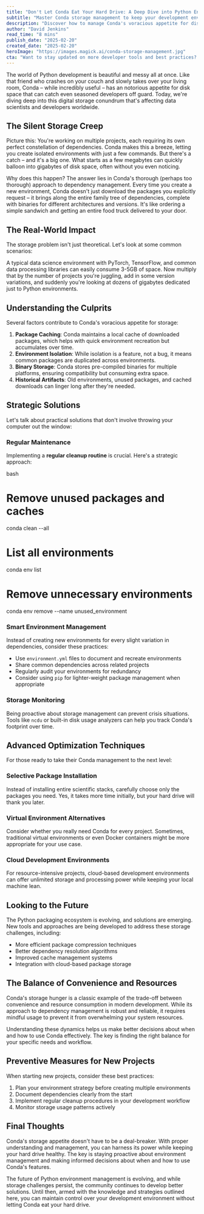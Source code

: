 ```yaml
---
title: "Don't Let Conda Eat Your Hard Drive: A Deep Dive into Python Environment Management"
subtitle: "Master Conda storage management to keep your development environment lean and efficient"
description: "Discover how to manage Conda's voracious appetite for disk space with practical solutions for efficient Python environment management. Learn strategic approaches to maintain lean environments while maximizing development productivity."
author: "David Jenkins"
read_time: "8 mins"
publish_date: "2025-02-20"
created_date: "2025-02-20"
heroImage: "https://images.magick.ai/conda-storage-management.jpg"
cta: "Want to stay updated on more developer tools and best practices? Follow us on LinkedIn for daily insights on optimizing your development workflow!"
---
```


The world of Python development is beautiful and messy all at once. Like that friend who crashes on your couch and slowly takes over your living room, Conda – while incredibly useful – has an notorious appetite for disk space that can catch even seasoned developers off guard. Today, we're diving deep into this digital storage conundrum that's affecting data scientists and developers worldwide.

## The Silent Storage Creep

Picture this: You're working on multiple projects, each requiring its own perfect constellation of dependencies. Conda makes this a breeze, letting you create isolated environments with just a few commands. But there's a catch – and it's a big one. What starts as a few megabytes can quickly balloon into gigabytes of disk space, often without you even noticing.

Why does this happen? The answer lies in Conda's thorough (perhaps too thorough) approach to dependency management. Every time you create a new environment, Conda doesn't just download the packages you explicitly request – it brings along the entire family tree of dependencies, complete with binaries for different architectures and versions. It's like ordering a simple sandwich and getting an entire food truck delivered to your door.

## The Real-World Impact

The storage problem isn't just theoretical. Let's look at some common scenarios:

A typical data science environment with PyTorch, TensorFlow, and common data processing libraries can easily consume 3-5GB of space. Now multiply that by the number of projects you're juggling, add in some version variations, and suddenly you're looking at dozens of gigabytes dedicated just to Python environments.

## Understanding the Culprits

Several factors contribute to Conda's voracious appetite for storage:

1. **Package Caching**: Conda maintains a local cache of downloaded packages, which helps with quick environment recreation but accumulates over time.
2. **Environment Isolation**: While isolation is a feature, not a bug, it means common packages are duplicated across environments.
3. **Binary Storage**: Conda stores pre-compiled binaries for multiple platforms, ensuring compatibility but consuming extra space.
4. **Historical Artifacts**: Old environments, unused packages, and cached downloads can linger long after they're needed.

## Strategic Solutions

Let's talk about practical solutions that don't involve throwing your computer out the window:

### Regular Maintenance

Implementing a **regular cleanup routine** is crucial. Here's a strategic approach:

bash
# Remove unused packages and caches
conda clean --all

# List all environments
conda env list

# Remove unnecessary environments
conda env remove --name unused_environment


### Smart Environment Management

Instead of creating new environments for every slight variation in dependencies, consider these practices:

- Use `environment.yml` files to document and recreate environments
- Share common dependencies across related projects
- Regularly audit your environments for redundancy
- Consider using `pip` for lighter-weight package management when appropriate

### Storage Monitoring

Being proactive about storage management can prevent crisis situations. Tools like `ncdu` or built-in disk usage analyzers can help you track Conda's footprint over time.

## Advanced Optimization Techniques

For those ready to take their Conda management to the next level:

### Selective Package Installation

Instead of installing entire scientific stacks, carefully choose only the packages you need. Yes, it takes more time initially, but your hard drive will thank you later.

### Virtual Environment Alternatives

Consider whether you really need Conda for every project. Sometimes, traditional virtual environments or even Docker containers might be more appropriate for your use case.

### Cloud Development Environments

For resource-intensive projects, cloud-based development environments can offer unlimited storage and processing power while keeping your local machine lean.

## Looking to the Future

The Python packaging ecosystem is evolving, and solutions are emerging. New tools and approaches are being developed to address these storage challenges, including:

- More efficient package compression techniques
- Better dependency resolution algorithms
- Improved cache management systems
- Integration with cloud-based package storage

## The Balance of Convenience and Resources

Conda's storage hunger is a classic example of the trade-off between convenience and resource consumption in modern development. While its approach to dependency management is robust and reliable, it requires mindful usage to prevent it from overwhelming your system resources.

Understanding these dynamics helps us make better decisions about when and how to use Conda effectively. The key is finding the right balance for your specific needs and workflow.

## Preventive Measures for New Projects

When starting new projects, consider these best practices:

1. Plan your environment strategy before creating multiple environments
2. Document dependencies clearly from the start
3. Implement regular cleanup procedures in your development workflow
4. Monitor storage usage patterns actively

## Final Thoughts

Conda's storage appetite doesn't have to be a deal-breaker. With proper understanding and management, you can harness its power while keeping your hard drive healthy. The key is staying proactive about environment management and making informed decisions about when and how to use Conda's features.

The future of Python environment management is evolving, and while storage challenges persist, the community continues to develop better solutions. Until then, armed with the knowledge and strategies outlined here, you can maintain control over your development environment without letting Conda eat your hard drive.